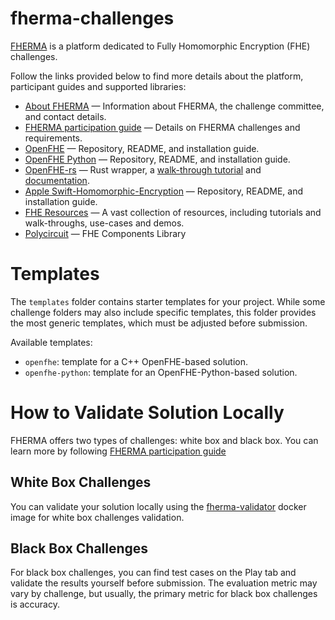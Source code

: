 # fherma-challenges

[FHERMA](https://fherma.io/challenges) is a platform dedicated to Fully Homomorphic Encryption (FHE) challenges.

Follow the links provided below to find more details about the platform, participant guides and supported libraries:

- [About FHERMA](https://fherma.io/about) — Information about FHERMA, the challenge committee, and contact details.
- [FHERMA participation guide](https://fherma.io/how_it_works) — Details on FHERMA challenges and requirements.
- [OpenFHE](https://github.com/openfheorg/openfhe-development) — Repository, README, and installation guide.
- [OpenFHE Python](https://github.com/openfheorg/openfhe-python) — Repository, README, and installation guide.
- [OpenFHE-rs](https://crates.io/crates/openfhe) — Rust wrapper, a [walk-through tutorial](https://fherma.io/content/660174e7fce06722c1149a95) and [documentation](https://openfhe-rust-wrapper.readthedocs.io/en/latest/).
- [Apple Swift-Homomorphic-Encryption](https://github.com/apple/swift-homomorphic-encryption) — Repository, README, and installation guide.
- [FHE Resources](https://fhe.org/resources) — A vast collection of resources, including tutorials and walk-throughs, use-cases and demos.
- [Polycircuit](https://github.com/fairmath/polycircuit) — FHE Components Library

# Templates
The `templates` folder contains starter templates for your project. While some challenge folders may also include specific templates, this folder provides the most generic templates, which must be adjusted before submission.

Available templates:
- `openfhe`: template for a C++ OpenFHE-based solution.
- `openfhe-python`: template for an OpenFHE-Python-based solution.

# How to Validate Solution Locally
FHERMA offers two types of challenges: white box and black box. You can learn more by following [FHERMA participation guide](https://fherma.io/how_it_works)

## White Box Challenges

You can validate your solution locally using the [fherma-validator](https://hub.docker.com/r/yashalabinc/fherma-validator) docker image for white box challenges validation. 

## Black Box Challenges

For black box challenges, you can find test cases on the Play tab and validate the results yourself before submission. The evaluation metric may vary by challenge, but usually, the primary metric for black box challenges is accuracy.